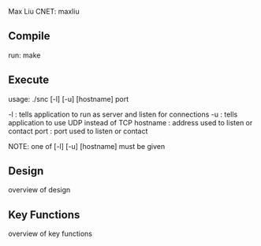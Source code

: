 Max Liu
CNET: maxliu


Compile
--------
run: make


Execute
-------
usage: ./snc [-l] [-u] [hostname] port

-l       : tells application to run as server and listen for connections
-u       : tells application to use UDP instead of TCP
hostname : address used to listen or contact
port	 : port used to listen or contact

NOTE: one of [-l] [-u] [hostname] must be given


Design
------
overview of design


Key Functions
-------------
overview of key functions